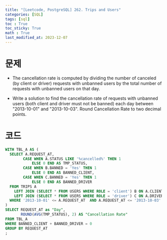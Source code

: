 ```yaml
---
title: "[Leetcode, PostgreSQL] 262. Trips and Users"
categories: [SQL]
tags: [sql]
toc : True
toc_sticky: True
math : True
last_modified_at: 2023-12-07
---
```


# 문제
- The cancellation rate is computed by dividing the number of canceled (by client or driver) requests with unbanned users by the total number of requests with unbanned users on that day.

- Write a solution to find the cancellation rate of requests with unbanned users (both client and driver must not be banned) each day between "2013-10-01" and "2013-10-03". Round Cancellation Rate to two decimal points.


# 코드
```sql
WITH TBL_A AS (
  SELECT A.REQUEST_AT,
        CASE WHEN A.STATUS LIKE '%cancelled%' THEN 1
            ELSE 0 END AS TMP_STATUS,
        CASE WHEN B.BANNED = 'Yes' THEN 1
            ELSE 0 END AS BANNED_CLIENT, 
        CASE WHEN C.BANNED = 'Yes' THEN 1
            ELSE 0 END AS BANNED_DRIVER
  FROM TRIPS A
    LEFT JOIN (SELECT * FROM USERS WHERE ROLE = 'client') B ON A.CLIENT_ID = B.USERS_ID
    LEFT JOIN (SELECT * FROM USERS WHERE ROLE = 'driver') C ON A.DRIVER_ID = C.USERS_ID
  WHERE '2013-10-01' <= A.REQUEST_AT  AND A.REQUEST_AT <= '2013-10-03'
)
SELECT REQUEST_AT as "Day", 
       ROUND(AVG(TMP_STATUS), 2) AS "Cancellation Rate"
FROM TBL_A
WHERE BANNED_CLIENT + BANNED_DRIVER = 0
GROUP BY REQUEST_AT
;
```